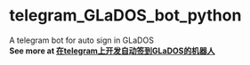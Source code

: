 # telegram_GLaDOS_bot_python
A telegram bot for auto sign in GLaDOS  
**See more at [在telegram上开发自动签到GLaDOS的机器人](https://blog.fhyq-dhy.cloud/index.php/tg_bot/44.html)**
